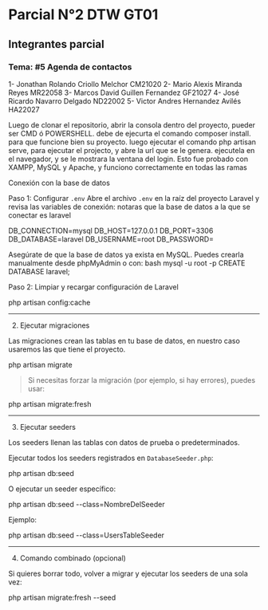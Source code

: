# Parcial N°2 DTW GT01

## Integrantes parcial

### Tema: #5 Agenda de contactos

1- Jonathan Rolando Criollo Melchor CM21020
2- Mario Alexis Miranda Reyes MR22058
3- Marcos David Guillen Fernandez GF21027
4- José Ricardo Navarro Delgado ND22002
5- Victor Andres Hernandez Avilés  HA22027

Luego de clonar el repositorio, abrir la consola dentro del proyecto, pueder ser CMD ó POWERSHELL.
debe de ejecurta el comando composer install. para que funcione bien su proyecto.
luego ejecutar el comando php artisan serve, para ejecutar el projecto, y abre la url que se le genera.
ejecutela en el navegador, y se le mostrara la ventana del login. 
Esto fue probado con XAMPP, MySQL y Apache, y funciono correctamente en todas las ramas


Conexión con la base de datos

Paso 1: Configurar `.env`
Abre el archivo `.env` en la raíz del proyecto Laravel y revisa  las variables de conexión:
notaras que la base de datos a la que se conectar es laravel


DB_CONNECTION=mysql
DB_HOST=127.0.0.1
DB_PORT=3306
DB_DATABASE=laravel
DB_USERNAME=root
DB_PASSWORD=


Asegúrate de que la base de datos ya exista en MySQL. Puedes crearla manualmente desde phpMyAdmin o con:
bash
mysql -u root -p
CREATE DATABASE laravel;


Paso 2: Limpiar y recargar configuración de Laravel

php artisan config:cache


---

2. Ejecutar migraciones

Las migraciones crean las tablas en tu base de datos, en nuestro caso usaremos las que tiene el proyecto.


php artisan migrate


> Si necesitas forzar la migración (por ejemplo, si hay errores), puedes usar:

php artisan migrate:fresh


---

3. Ejecutar seeders

Los seeders llenan las tablas con datos de prueba o predeterminados.

Ejecutar todos los seeders registrados en `DatabaseSeeder.php`:

php artisan db:seed


O ejecutar un seeder específico:

php artisan db:seed --class=NombreDelSeeder


Ejemplo:

php artisan db:seed --class=UsersTableSeeder


---

4. Comando combinado (opcional)

Si quieres borrar todo, volver a migrar y ejecutar los seeders de una sola vez:


php artisan migrate:fresh --seed

